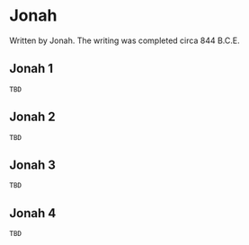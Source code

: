 # Jonah

Written by Jonah. The writing was completed circa 844 B.C.E.


## Jonah 1

```
TBD
```


## Jonah 2

```
TBD
```


## Jonah 3

```
TBD
```


## Jonah 4

```
TBD
```



